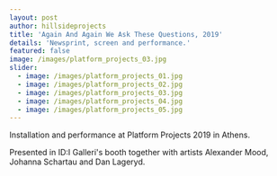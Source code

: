 ```yaml
---
layout: post
author: hillsideprojects
title: 'Again And Again We Ask These Questions, 2019'
details: 'Newsprint, screen and performance.'
featured: false
image: /images/platform_projects_03.jpg
slider:
  - image: /images/platform_projects_01.jpg
  - image: /images/platform_projects_02.jpg
  - image: /images/platform_projects_03.jpg
  - image: /images/platform_projects_04.jpg
  - image: /images/platform_projects_05.jpg
---
```

Installation and performance at Platform Projects 2019 in Athens. 

Presented in ID:I Galleri's booth together with artists Alexander Mood, Johanna Schartau and Dan Lageryd.
